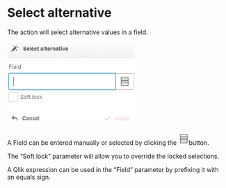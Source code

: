 # Select alternative

The action will select alternative values in a field.

![](<../.gitbook/assets/image (130).png>)

A Field can be entered manually or selected by clicking the <img src="../.gitbook/assets/image (127).png" alt="" data-size="original">button.

The “Soft lock” parameter will allow you to override the locked selections.

A Qlik expression can be used in the “Field” parameter by prefixing it with an equals sign.
